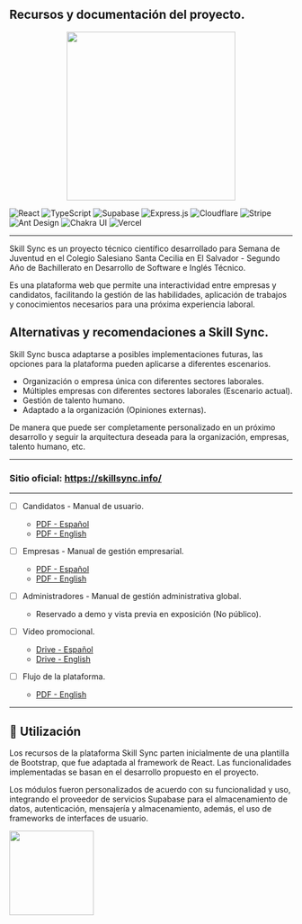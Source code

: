 ## Recursos y documentación del proyecto.

<div align="center">
<img src="https://cdn.skillsync.info/img/logo/logo-white-background.png" width="300" >
</div>

![React](https://img.shields.io/badge/react-%2320232a.svg?style=flat&logo=react&logoColor=%2361DAFB)
![TypeScript](https://img.shields.io/badge/typescript-%23007ACC.svg?style=flat&logo=typescript&logoColor=white)
![Supabase](https://img.shields.io/badge/Supabase-3ECF8E?style=flat&logo=supabase&logoColor=white)
![Express.js](https://img.shields.io/badge/express.js-%23404d59.svg?style=flat&logo=express&logoColor=%2361DAFB)
![Cloudflare](https://img.shields.io/badge/Cloudflare-F38020?style=flat&logo=Cloudflare&logoColor=white)
![Stripe](https://img.shields.io/badge/Stripe-%230065EB.svg?style=flat&logo=stripe&logoColor=white)
![Ant Design](https://img.shields.io/badge/-AntDesign-%230170FE?style=flat&logo=ant-design&logoColor=white)
![Chakra UI](https://img.shields.io/badge/chakra-%234ED1C5.svg?style=flat&logo=chakraui&logoColor=white)
![Vercel](https://img.shields.io/badge/vercel-%23000000.svg?style=flat&logo=vercel&logoColor=white)

---

Skill Sync es un proyecto técnico científico desarrollado para Semana de Juventud en el Colegio Salesiano Santa Cecilia en El Salvador - Segundo Año de Bachillerato en Desarrollo de Software e Inglés Técnico.

Es una plataforma web que permite una interactividad entre empresas y candidatos, facilitando la gestión de las habilidades, aplicación de trabajos y conocimientos necesarios para una próxima experiencia laboral.

## Alternativas y recomendaciones a Skill Sync.

Skill Sync busca adaptarse a posibles implementaciones futuras, las opciones para la plataforma pueden aplicarse a diferentes escenarios.

- Organización o empresa única con diferentes sectores laborales.
- Múltiples empresas con diferentes sectores laborales (Escenario actual).
- Gestión de talento humano.
- Adaptado a la organización (Opiniones externas).

De manera que puede ser completamente personalizado en un próximo desarrollo y seguir la arquitectura deseada para la organización, empresas, talento humano, etc.

---

<h3> Sitio oficial: <a href="https://skillsync.info/">https://skillsync.info/</a></h3>

---

- [ ] Candidatos - Manual de usuario.

  - [PDF - Español](#)
  - [PDF - English](#)

- [ ] Empresas - Manual de gestión empresarial.

  - [PDF - Español](#)
  - [PDF - English](#)

- [ ] Administradores - Manual de gestión administrativa global.
  - Reservado a demo y vista previa en exposición (No público).

- [ ] Video promocional.

  - [Drive - Español](#)
  - [Drive - English](#)

- [ ] Flujo de la plataforma.

  - [PDF - English](#)

---

## 📄 Utilización

Los recursos de la plataforma Skill Sync parten inicialmente de una plantilla de Bootstrap, que fue adaptada al framework de React. Las funcionalidades implementadas se basan en el desarrollo propuesto en el proyecto.

Los módulos fueron personalizados de acuerdo con su funcionalidad y uso, integrando el proveedor de servicios Supabase para el almacenamiento de datos, autenticación, mensajería y almacenamiento, además, el uso de frameworks de interfaces de usuario.

<img src="https://cdn.skillsync.info/img/logo/logo.png" width="150" >



